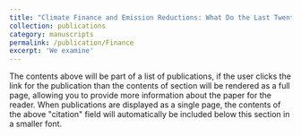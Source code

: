 ```yaml
---
title: "Climate Finance and Emission Reductions: What Do the Last Twenty Years Tell Us?"
collection: publications
category: manuscripts
permalink: /publication/Finance
excerpt: 'We examine'
---
```


The contents above will be part of a list of publications, if the user clicks the link for the publication than the contents of section will be rendered as a full page, allowing you to provide more information about the paper for the reader. When publications are displayed as a single page, the contents of the above "citation" field will automatically be included below this section in a smaller font.
